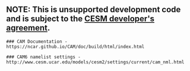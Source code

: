 
## NOTE: This is **unsupported** development code and is subject to the [CESM developer's agreement](http://www.cgd.ucar.edu/cseg/development-code.html).
```
### CAM Documentation - https://ncar.github.io/CAM/doc/build/html/index.html

### CAM6 namelist settings - http://www.cesm.ucar.edu/models/cesm2/settings/current/cam_nml.html

